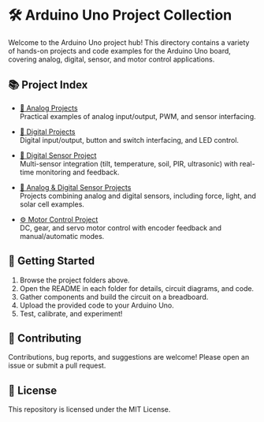 # 🛠️ Arduino Uno Project Collection

Welcome to the Arduino Uno project hub! This directory contains a variety of hands-on projects and code examples for the Arduino Uno board, covering analog, digital, sensor, and motor control applications.

## 📚 Project Index

- [🔌 Analog Projects](./Analog/README.md)  
  Practical examples of analog input/output, PWM, and sensor interfacing.

- [🚀 Digital Projects](./Digital/README.md)  
  Digital input/output, button and switch interfacing, and LED control.

- [🤖 Digital Sensor Project](./Digital_Sensor/README.md)  
  Multi-sensor integration (tilt, temperature, soil, PIR, ultrasonic) with real-time monitoring and feedback.

- [🔌 Analog & Digital Sensor Projects](./Analog_Digital_Sensor/README.md)  
  Projects combining analog and digital sensors, including force, light, and solar cell examples.

- [⚙️ Motor Control Project](./Motor/README.md)  
  DC, gear, and servo motor control with encoder feedback and manual/automatic modes.

## 🚦 Getting Started
1. Browse the project folders above.
2. Open the README in each folder for details, circuit diagrams, and code.
3. Gather components and build the circuit on a breadboard.
4. Upload the provided code to your Arduino Uno.
5. Test, calibrate, and experiment!

## 🤝 Contributing
Contributions, bug reports, and suggestions are welcome! Please open an issue or submit a pull request.

## 📄 License
This repository is licensed under the MIT License. 